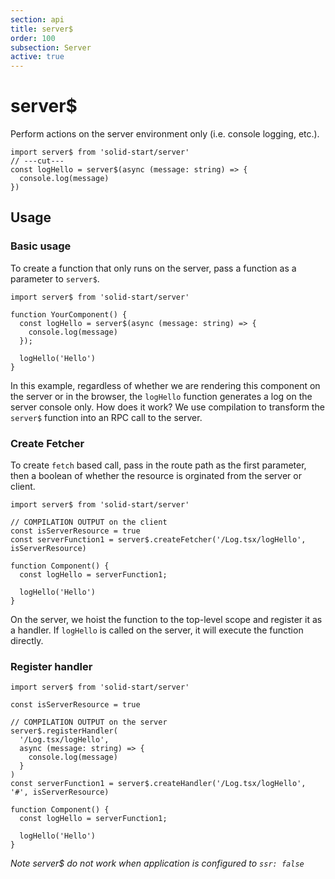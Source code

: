 ```yaml
---
section: api
title: server$
order: 100
subsection: Server
active: true
---
```


# server$

Perform actions on the server environment only (i.e. console logging, etc.).

<div class="text-lg">

```tsx twoslash
import server$ from 'solid-start/server'
// ---cut---
const logHello = server$(async (message: string) => {
  console.log(message)
})
```

</div>

<table-of-contents></table-of-contents>

## Usage

### Basic usage

To create a function that only runs on the server, pass a function as a parameter to `server$`.

```tsx twoslash {4-6}
import server$ from 'solid-start/server'

function YourComponent() {
  const logHello = server$(async (message: string) => {
    console.log(message)
  });

  logHello('Hello')
}
```

In this example, regardless of whether we are rendering this component on the server or in the browser, the `logHello` function generates a log on the server console only. How does it work? We use compilation to transform the `server$` function into an RPC call to the server.

### Create Fetcher

To create `fetch` based call, pass in the route path as the first parameter, then a boolean of whether the resource is orginated from the server or client.

```tsx twoslash {4} filename="Log.tsx[client]"
import server$ from 'solid-start/server'

// COMPILATION OUTPUT on the client
const isServerResource = true
const serverFunction1 = server$.createFetcher('/Log.tsx/logHello', isServerResource)

function Component() {
  const logHello = serverFunction1;

  logHello('Hello')
}
```

On the server, we hoist the function to the top-level scope and register it as a handler. If `logHello` is called on the server, it will execute the function directly.

### Register handler

```tsx twoslash {6-11} filename="Log.tsx[server]"
import server$ from 'solid-start/server'

const isServerResource = true

// COMPILATION OUTPUT on the server
server$.registerHandler(
  '/Log.tsx/logHello',
  async (message: string) => {
    console.log(message)
  }
)
const serverFunction1 = server$.createHandler('/Log.tsx/logHello', '#', isServerResource)

function Component() {
  const logHello = serverFunction1;

  logHello('Hello')
}
```

*Note server$ do not work when application is configured to `ssr: false`*
